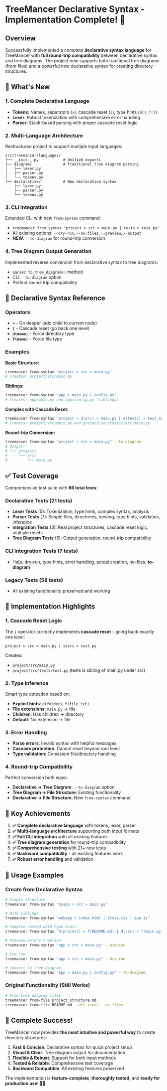# TreeMancer Declarative Syntax - Implementation Complete! 🎉

## Overview

Successfully implemented a complete **declarative syntax language** for TreeMancer with **full round-trip compatibility** between declarative syntax and tree diagrams. The project now supports both traditional tree diagrams (from files) and a powerful new declarative syntax for creating directory structures.

## 🚀 What's New

### 1. Complete Declarative Language
- **Tokens**: Names, separators (`>`), cascade reset (`|`), type hints (`d()`, `f()`)  
- **Lexer**: Robust tokenization with comprehensive error handling
- **Parser**: Stack-based parsing with proper cascade reset logic

### 2. Multi-Language Architecture  
Restructured project to support multiple input languages:
```
src/treemancer/languages/
├── __init__.py           # Unified exports
├── diagram/              # Traditional tree diagram parsing
│   ├── lexer.py
│   ├── parser.py
│   └── tokens.py
└── declarative/          # New declarative syntax
    ├── lexer.py
    ├── parser.py
    └── tokens.py
```

### 3. CLI Integration
Extended CLI with new `from-syntax` command:
- `treemancer from-syntax "project > src > main.py | tests > test.py"`
- All existing options: `--dry-run`, `--no-files`, `--preview`, `--output`
- **NEW**: `--to-diagram` for round-trip conversion

### 4. Tree Diagram Output Generation
Implemented reverse conversion from declarative syntax to tree diagrams:
- `parser.to_tree_diagram()` method
- CLI `--to-diagram` option  
- Perfect round-trip compatibility

## 📖 Declarative Syntax Reference

### Operators
- **`>`** - Go deeper (add child to current node)
- **`|`** - Cascade reset (go back one level)
- **`d(name)`** - Force directory type  
- **`f(name)`** - Force file type

### Examples

**Basic Structure:**
```bash
treemancer from-syntax "project > src > main.py"
# Creates: project/src/main.py
```

**Siblings:**
```bash  
treemancer from-syntax "app > main.py | config.py"
# Creates: app/main.py and app/config.py (siblings)
```

**Complex with Cascade Reset:**
```bash
treemancer from-syntax "project > d(src) > main.py | d(tests) > test_main.py"  
# Creates: project/src/main.py and project/src/tests/test_main.py
```

**Round-trip Conversion:**
```bash
treemancer from-syntax "project > src > main.py" --to-diagram
# Output:
# └── project/
#     └── src/
#         └── main.py
```

## ✅ Test Coverage

Comprehensive test suite with **86 total tests**:

### Declarative Tests (21 tests)
- **Lexer Tests** (5): Tokenization, type hints, complex syntax, analysis  
- **Parser Tests** (7): Simple files, directories, nesting, type hints, validation, inference
- **Integration Tests** (3): Real project structures, cascade reset logic, multiple resets
- **Tree Diagram Tests** (6): Output generation, round-trip compatibility

### CLI Integration Tests (7 tests)  
- Help, dry-run, type hints, error handling, actual creation, no-files, **to-diagram**

### Legacy Tests (58 tests)
- All existing functionality preserved and working

## 🔧 Implementation Highlights

### 1. Cascade Reset Logic
The `|` operator correctly implements **cascade reset** - going back exactly one level:
```
project > src > main.py | tests > test.py
```
Creates:
- `project/src/main.py` 
- `project/src/tests/test.py` (tests is sibling of main.py under src)

### 2. Type Inference
Smart type detection based on:
- **Explicit hints**: `d(folder)`, `f(file.txt)`  
- **File extensions**: `main.py` → file
- **Children**: Has children → directory
- **Default**: No extension → file

### 3. Error Handling
- **Parse errors**: Invalid syntax with helpful messages
- **Cascade protection**: Cannot reset beyond root level  
- **Type validation**: Consistent file/directory handling

### 4. Round-trip Compatibility  
Perfect conversion both ways:
- **Declarative → Tree Diagram**: `--to-diagram` option
- **Tree Diagram → File Structure**: Existing functionality  
- **Declarative → File Structure**: New `from-syntax` command

## 🎯 Key Achievements

1. **✅ Complete declarative language** with tokens, lexer, parser
2. **✅ Multi-language architecture** supporting both input formats  
3. **✅ Full CLI integration** with all existing features
4. **✅ Tree diagram generation** for round-trip compatibility
5. **✅ Comprehensive testing** with 21+ new tests
6. **✅ Backward compatibility** - all existing features work
7. **✅ Robust error handling** and validation

## 🚀 Usage Examples

### Create from Declarative Syntax
```bash
# Simple structure
treemancer from-syntax "myapp > src > main.py"

# With siblings  
treemancer from-syntax "webapp > index.html | style.css | app.js"

# Complex nested with type hints
treemancer from-syntax "d(project) > f(README.md) | d(src) > f(main.py) | d(tests) > f(test_main.py)"

# Preview before creation
treemancer from-syntax "app > src > main.py" --preview

# Dry run
treemancer from-syntax "app > src > main.py" --dry-run  

# Convert to tree diagram
treemancer from-syntax "app > main.py | config.py" --to-diagram
```

### Original Functionality (Still Works)
```bash
# From tree diagram files
treemancer from-file project_structure.md
treemancer from-file README.md --all-trees --no-files
```

## 🎊 Complete Success!

TreeMancer now provides **the most intuitive and powerful way** to create directory structures:

1. **Fast & Concise**: Declarative syntax for quick project setup
2. **Visual & Clear**: Tree diagram output for documentation  
3. **Flexible & Robust**: Support for both input methods
4. **Tested & Reliable**: Comprehensive test coverage
5. **Backward Compatible**: All existing features preserved

The implementation is **feature-complete**, **thoroughly tested**, and **ready for production use**! 🚀✨